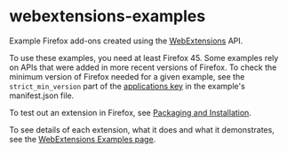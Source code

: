 # webextensions-examples
Example Firefox add-ons created using the [WebExtensions](https://developer.mozilla.org/en-US/Add-ons/WebExtensions) API.

To use these examples, you need at least Firefox 45. Some examples rely on
APIs that were added in more recent versions of Firefox. To check the minimum
version of Firefox needed for a given example, see the `strict_min_version`
part of the [applications key](https://developer.mozilla.org/en-US/Add-ons/WebExtensions/manifest.json/applications) in the example's manifest.json file.

To test out an extension in Firefox, see [Packaging and Installation](https://developer.mozilla.org/en-US/Add-ons/WebExtensions/Packaging_and_installation).

To see details of each extension, what it does and what it demonstrates, see the [WebExtensions Examples page](https://developer.mozilla.org/en-US/Add-ons/WebExtensions/Examples).
